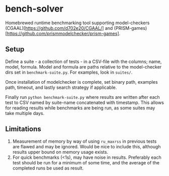 # bench-solver
Homebrewed runtime benchmarking tool supporting model-checkers (CGAAL)[https://github.com/d702e20/CGAAL/] and (PRISM-games)[https://github.com/prismmodelchecker/prism-games].

## Setup
Define a suite - a collection of tests - in a CSV-file with the columns; name, model, formula. Model and formula are paths relative to the model-checker dirs set in `benchmark-suite.py`. For examples, look in `suites/`.

Once installation of modelchecker is complete, set binary path, examples path, timeout, and lastly search strategy if applicable.

Finally run `python benchmark-suite.py` where results are written after each test to CSV named by suite-name concatenated with timestamp. This allows for reading results while benchmarks are being run, as some suites may take multiple days.

## Limitations
1. Measurement of memory by way of using `ru_maxrss` in previous tests are flawed and may be ignored. Would be nice to include this, although results upper bound on memory usage exists.
1. For quick benchmarks (<1s), may have noise in results. Preferably each test should be run for a minimum of some time, and the average of the completed runs be used as result. 


